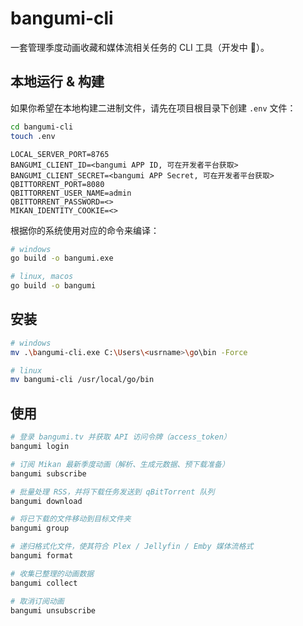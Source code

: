 # bangumi-cli

一套管理季度动画收藏和媒体流相关任务的 CLI 工具（开发中 🚧）。

## 本地运行 & 构建

如果你希望在本地构建二进制文件，请先在项目根目录下创建 `.env` 文件：

```sh
cd bangumi-cli
touch .env
```

```.env
LOCAL_SERVER_PORT=8765
BANGUMI_CLIENT_ID=<bangumi APP ID, 可在开发者平台获取>
BANGUMI_CLIENT_SECRET=<bangumi APP Secret, 可在开发者平台获取>
QBITTORRENT_PORT=8080
QBITTORRENT_USER_NAME=admin
QBITTORRENT_PASSWORD=<>
MIKAN_IDENTITY_COOKIE=<>

```

根据你的系统使用对应的命令来编译：

```sh
# windows
go build -o bangumi.exe

# linux, macos
go build -o bangumi
```

## 安装

```sh
# windows
mv .\bangumi-cli.exe C:\Users\<usrname>\go\bin -Force

# linux
mv bangumi-cli /usr/local/go/bin
```

## 使用

```sh
# 登录 bangumi.tv 并获取 API 访问令牌（access_token）
bangumi login

# 订阅 Mikan 最新季度动画（解析、生成元数据、预下载准备）
bangumi subscribe

# 批量处理 RSS，并将下载任务发送到 qBitTorrent 队列
bangumi download

# 将已下载的文件移动到目标文件夹
bangumi group

# 递归格式化文件，使其符合 Plex / Jellyfin / Emby 媒体流格式
bangumi format

# 收集已整理的动画数据
bangumi collect

# 取消订阅动画
bangumi unsubscribe
```

